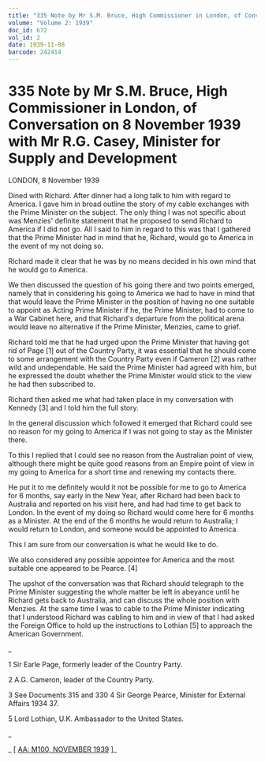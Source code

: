 ```yaml
---
title: "335 Note by Mr S.M. Bruce, High Commissioner in London, of Conversation on 8 November 1939 with Mr R.G. Casey, Minister for Supply and Development"
volume: "Volume 2: 1939"
doc_id: 672
vol_id: 2
date: 1939-11-08
barcode: 242414
---
```


# 335 Note by Mr S.M. Bruce, High Commissioner in London, of Conversation on 8 November 1939 with Mr R.G. Casey, Minister for Supply and Development

LONDON, 8 November 1939

Dined with Richard. After dinner had a long talk to him with regard to America. I gave him in broad outline the story of my cable exchanges with the Prime Minister on the subject. The only thing I was not specific about was Menzies' definite statement that he proposed to send Richard to America if I did not go. All I said to him in regard to this was that I gathered that the Prime Minister had in mind that he, Richard, would go to America in the event of my not doing so.

Richard made it clear that he was by no means decided in his own mind that he would go to America.

We then discussed the question of his going there and two points emerged, namely that in considering his going to America we had to have in mind that that would leave the Prime Minister in the position of having no one suitable to appoint as Acting Prime Minister if he, the Prime Minister, had to come to a War Cabinet here, and that Richard's departure from the political arena would leave no alternative if the Prime Minister, Menzies, came to grief.

Richard told me that he had urged upon the Prime Minister that having got rid of Page [1] out of the Country Party, it was essential that he should come to some arrangement with the Country Party even if Cameron [2] was rather wild and undependable. He said the Prime Minister had agreed with him, but he expressed the doubt whether the Prime Minister would stick to the view he had then subscribed to.

Richard then asked me what had taken place in my conversation with Kennedy [3] and I told him the full story.

In the general discussion which followed it emerged that Richard could see no reason for my going to America if I was not going to stay as the Minister there.

To this I replied that I could see no reason from the Australian point of view, although there might be quite good reasons from an Empire point of view in my going to America for a short time and renewing my contacts there.

He put it to me definitely would it not be possible for me to go to America for 6 months, say early in the New Year, after Richard had been back to Australia and reported on his visit here, and had had time to get back to London. In the event of my doing so Richard would come here for 6 months as a Minister. At the end of the 6 months he would return to Australia; I would return to London, and someone would be appointed to America.

This I am sure from our conversation is what he would like to do.

We also considered any possible appointee for America and the most suitable one appeared to be Pearce. [4]

The upshot of the conversation was that Richard should telegraph to the Prime Minister suggesting the whole matter be left in abeyance until he Richard gets back to Australia, and can discuss the whole position with Menzies. At the same time I was to cable to the Prime Minister indicating that I understood Richard was cabling to him and in view of that I had asked the Foreign Office to hold up the instructions to Lothian [5] to approach the American Government.

_

1 Sir Earle Page, formerly leader of the Country Party.

2 A.G. Cameron, leader of the Country Party.

3 See Documents 315 and 330 4 Sir George Pearce, Minister for External Affairs 1934 37.

5 Lord Lothian, U.K. Ambassador to the United States.

_

_ [ [AA: M100, NOVEMBER 1939](http://www.naa.gov.au/cgi-bin/Search?O=I&Number=242414) ]_
